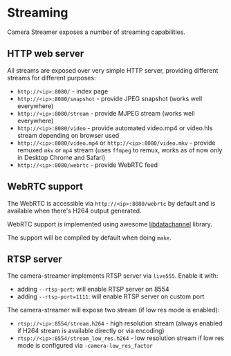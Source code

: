 # Streaming

Camera Streamer exposes a number of streaming capabilities.

## HTTP web server

All streams are exposed over very simple HTTP server, providing different streams for different purposes:

- `http://<ip>:8080/` - index page
- `http://<ip>:8080/snapshot` - provide JPEG snapshot (works well everywhere)
- `http://<ip>:8080/stream` - provide MJPEG stream (works well everywhere)
- `http://<ip>:8080/video` - provide automated video.mp4 or video.hls stream depending on browser used
- `http://<ip>:8080/video.mp4` or `http://<ip>:8080/video.mkv` - provide remuxed `mkv` or `mp4` stream (uses `ffmpeg` to remux, works as of now only in Desktop Chrome and Safari)
- `http://<ip>:8080/webrtc` - provide WebRTC feed

## WebRTC support

The WebRTC is accessible via `http://<ip>:8080/webrtc` by default and is available when there's H264 output generated.

WebRTC support is implemented using awesome [libdatachannel](https://github.com/paullouisageneau/libdatachannel/) library.

The support will be compiled by default when doing `make`.

## RTSP server

The camera-streamer implements RTSP server via `live555`. Enable it with:

- adding `--rtsp-port`: will enable RTSP server on 8554
- adding `--rtsp-port=1111`: will enable RTSP server on custom port

The camera-streamer will expose two stream (if low res mode is enabled):

- `rtsp://<ip>:8554/stream.h264` - high resolution stream (always enabled if H264 stream is available directly or via encoding)
- `rtsp://<ip>:8554/stream_low_res.h264` - low resolution stream if low res mode is configured via `-camera-low_res_factor`

